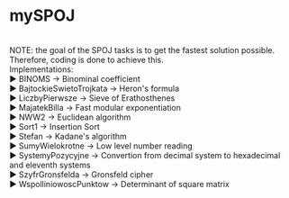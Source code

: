 # mySPOJ
<br>NOTE: the goal of the SPOJ tasks is to get the fastest solution possible. Therefore, coding is done to achieve this.
<br>Implementations:
<br>► BINOMS -> Binominal coefficient
<br>► BajtockieSwietoTrojkata -> Heron's formula
<br>► LiczbyPierwsze -> Sieve of Erathosthenes
<br>► MajatekBilla -> Fast modular exponentiation
<br>► NWW2 -> Euclidean algorithm
<br>► Sort1 -> Insertion Sort
<br>► Stefan -> Kadane's algorithm
<br>► SumyWielokrotne -> Low level number reading
<br>► SystemyPozycyjne -> Convertion from decimal system to hexadecimal and eleventh systems
<br>► SzyfrGronsfelda -> Gronsfeld cipher
<br>► WspolliniowoscPunktow -> Determinant of square matrix
